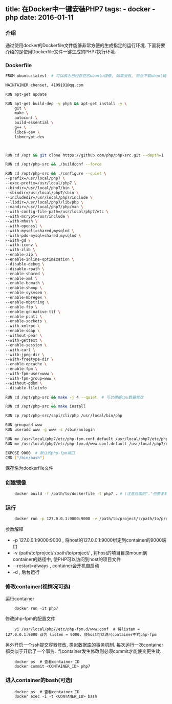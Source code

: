 title: 在Docker中一键安装PHP7
tags:
	- docker
	- php
date: 2016-01-11
---
### 介绍

通过使用docker的Dockerfile文件能够非常方便的生成指定的运行环境.
下面将要介绍的是使用Dockerfile文件一键生成的PHP7执行环境.

<end></end>

### Dockerfile

``` bash
FROM ubuntu:latest  # 可以改为已经存在的ubuntu镜像, 如果没有, 则会下载ubunt镜像.

MAINTAINER chenset, 4199191@qq.com

RUN apt-get update

RUN apt-get build-dep -y php5 && apt-get install -y \
    git \
    make \
    autoconf \
    build-essential \
    g++ \
    libc6-dev \
    libmcrypt-dev



RUN cd /opt && git clone https://github.com/php/php-src.git --depth=1

RUN cd /opt/php-src && ./buildconf --force

RUN cd /opt/php-src && ./configure --quiet \
--prefix=/usr/local/php7 \
--exec-prefix=/usr/local/php7 \
--bindir=/usr/local/php7/bin \
--sbindir=/usr/local/php7/sbin \
--includedir=/usr/local/php7/include \
--libdir=/usr/local/php7/lib/php \
--mandir=/usr/local/php7/php/man \
--with-config-file-path=/usr/local/php7/etc \
--with-mcrypt=/usr/include \
--with-mhash \
--with-openssl \
--with-mysqli=shared,mysqlnd \
--with-pdo-mysql=shared,mysqlnd \
--with-gd \
--with-iconv \
--with-zlib \
--enable-zip \
--enable-inline-optimization \
--disable-debug \
--disable-rpath \
--enable-shared \
--enable-xml \
--enable-bcmath \
--enable-shmop \
--enable-sysvsem \
--enable-mbregex \
--enable-mbstring \
--enable-ftp \
--enable-gd-native-ttf \
--enable-pcntl \
--enable-sockets \
--with-xmlrpc \
--enable-soap \
--without-pear \
--with-gettext \
--enable-session \
--with-curl \
--with-jpeg-dir \
--with-freetype-dir \
--enable-opcache \
--enable-fpm \
--with-fpm-user=www \
--with-fpm-group=www \
--without-gdbm \
--disable-fileinfo

RUN cd /opt/php-src && make -j 4 --quiet  # 可以根据cpu数量修改

RUN cd /opt/php-src && make install

RUN cp /opt/php-src/sapi/cli/php /usr/local/bin/php

RUN groupadd www
RUN useradd www -g www -s /sbin/nologin

RUN mv /usr/local/php7/etc/php-fpm.conf.default /usr/local/php7/etc/php-fpm.conf
RUN mv /usr/local/php7/etc/php-fpm.d/www.conf.default /usr/local/php7/etc/php-fpm.d/www.conf

EXPOSE 9000  # 默认的php-fpm端口 
CMD ["/bin/bash"]
```

保存名为dockerfile文件   


### 创建镜像

``` bash
    docker build -f /path/to/dockerfile -t php7 . # (注意后面的"."也要复制) 创建镜像   
```

### 运行

``` bash
    docker run -p 127.0.0.1:9000:9000 -v /path/to/project/:/path/to/project/ --restart=always -d php7 /usr/local/php7/sbin/php-fpm -F
```

参数解释     

- -p 127.0.0.1:9000:9000 , 将host的127.0.0.1:9000绑定到container的9000端口
- -v /path/to/project/:/path/to/project/ , 将host的项目目录mount到container的路径中, 使PHP可以访问到host的项目文件
- --restart=always , container会开机自启动
- -d , 后台运行

### 修改container(视情况可选)

运行container

```
    docker run -it php7
```

修改php-fpm的配置文件

```
    vi /usr/local/php7/etc/php-fpm.d/www.conf  # 将listen = 127.0.0.1:9000 该为 listen = 9000. 使host可以访问container中的php-fpm
```

另外开启一个ssh提交容器修改, 类似数据库的事务机制. 每次运行一次container都类似于开启了一个事务. 当container发生修改则必须commit才能使变更生效.

```
    docker ps  # 查看container ID
    docker commit <CONTAINER_ID> php7
```
    
### 进入container的bash(可选)

```
    docker ps  # 查看container ID
    docker exec -i -t <CONTANER_ID> bash
```